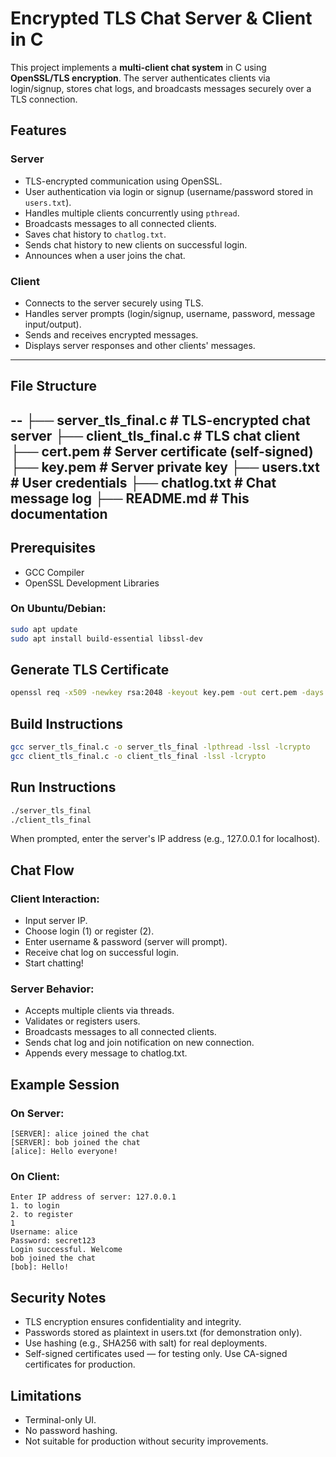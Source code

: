 # Encrypted TLS Chat Server & Client in C

This project implements a **multi-client chat system** in C using **OpenSSL/TLS encryption**. The server authenticates clients via login/signup, stores chat logs, and broadcasts messages securely over a TLS connection.

## Features

### Server
- TLS-encrypted communication using OpenSSL.
- User authentication via login or signup (username/password stored in `users.txt`).
- Handles multiple clients concurrently using `pthread`.
- Broadcasts messages to all connected clients.
- Saves chat history to `chatlog.txt`.
- Sends chat history to new clients on successful login.
- Announces when a user joins the chat.

### Client
- Connects to the server securely using TLS.
- Handles server prompts (login/signup, username, password, message input/output).
- Sends and receives encrypted messages.
- Displays server responses and other clients' messages.

---

## File Structure
--
├── server_tls_final.c # TLS-encrypted chat server
├── client_tls_final.c # TLS chat client
├── cert.pem # Server certificate (self-signed)
├── key.pem # Server private key
├── users.txt # User credentials
├── chatlog.txt # Chat message log
├── README.md # This documentation
--

## Prerequisites

- GCC Compiler
- OpenSSL Development Libraries

### On Ubuntu/Debian:
```bash
sudo apt update
sudo apt install build-essential libssl-dev
```

## Generate TLS Certificate
```bash
openssl req -x509 -newkey rsa:2048 -keyout key.pem -out cert.pem -days 365 -nodes
```

## Build Instructions
```bash
gcc server_tls_final.c -o server_tls_final -lpthread -lssl -lcrypto
gcc client_tls_final.c -o client_tls_final -lssl -lcrypto
```

## Run Instructions
```bash
./server_tls_final
./client_tls_final
```
When prompted, enter the server's IP address (e.g., 127.0.0.1 for localhost).

## Chat Flow
### Client Interaction:
- Input server IP.
- Choose login (1) or register (2).
- Enter username & password (server will prompt).
- Receive chat log on successful login.
- Start chatting!

### Server Behavior:
- Accepts multiple clients via threads.
- Validates or registers users.
- Broadcasts messages to all connected clients.
- Sends chat log and join notification on new connection.
- Appends every message to chatlog.txt.

## Example Session
### On Server:
```
[SERVER]: alice joined the chat
[SERVER]: bob joined the chat
[alice]: Hello everyone!
```

### On Client:
```
Enter IP address of server: 127.0.0.1
1. to login
2. to register
1
Username: alice
Password: secret123
Login successful. Welcome
bob joined the chat
[bob]: Hello!
```

## Security Notes
- TLS encryption ensures confidentiality and integrity.
- Passwords stored as plaintext in users.txt (for demonstration only).
- Use hashing (e.g., SHA256 with salt) for real deployments.
- Self-signed certificates used — for testing only. Use CA-signed certificates for production.

## Limitations
- Terminal-only UI.
- No password hashing.
- Not suitable for production without security improvements.


